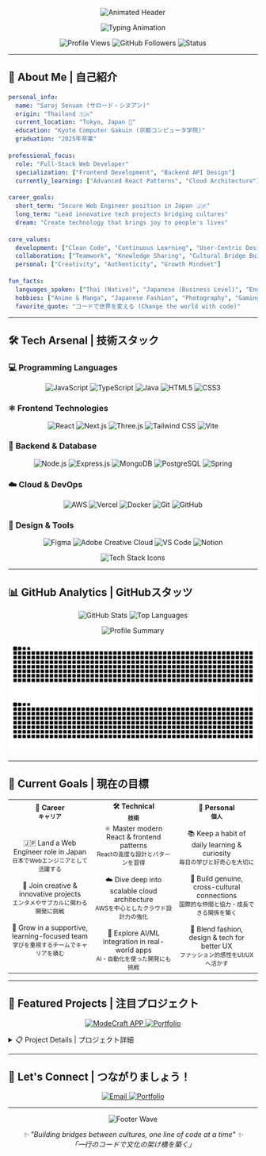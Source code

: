 <!-- Animated Header with Gradient Wave -->
<p align="center">
  <img src="https://capsule-render.vercel.app/api?type=waving&color=gradient&customColorList=12,20,14,16,19&height=280&section=header&text=👋%20こんにちは！%20I'm%20Ken&fontSize=45&fontColor=ffffff&animation=twinkling&fontAlign=50&desc=Web%20Developer%20%7C%20WEB開発者&descAlign=50&descAlignY=65" alt="Animated Header" />
</p>

<!-- Dynamic Typing Animation -->
<p align="center">
  <img src="https://readme-typing-svg.herokuapp.com?font=Fira+Code&size=22&duration=3000&pause=800&color=6A5ACD&center=true&vCenter=true&multiline=true&width=600&height=100&lines=%F0%9F%9A%80+Building+the+future+with+code;%F0%9F%92%AB+JavaScript+%7C+React+%7C+Node.js;%F0%9F%8C%B8+%E6%8A%80%E8%A1%93%E3%81%A7%E6%9C%AA%E6%9D%A5%E3%82%92%E5%A4%89%E3%81%88%E3%82%8B;%F0%9F%87%B9%F0%9F%87%AD+From+Thailand+to+Japan+%F0%9F%87%AF%F0%9F%87%B5" alt="Typing Animation" />
</p>

<!-- Visitor Counter & Profile Views -->
<p align="center">
  <img src="https://komarev.com/ghpvc/?username=Sarojseenuan&label=Profile%20Views&color=blueviolet&style=for-the-badge" alt="Profile Views" />
  <img src="https://img.shields.io/github/followers/Sarojseenuan?label=Followers&style=for-the-badge&color=ff69b4" alt="GitHub Followers" />
  <img src="https://img.shields.io/badge/Status-Available%20for%20Work-brightgreen?style=for-the-badge" alt="Status" />
</p>

---

## 🌸 About Me | 自己紹介

```yaml
personal_info:
  name: "Saroj Senuan (サロード・シヌアン)"
  origin: "Thailand 🇹🇭"
  current_location: "Tokyo, Japan 🏯"
  education: "Kyoto Computer Gakuin (京都コンピュータ学院)"
  graduation: "2025年卒業"
  
professional_focus:
  role: "Full-Stack Web Developer"
  specialization: ["Frontend Development", "Backend API Design"]
  currently_learning: ["Advanced React Patterns", "Cloud Architecture"]
  
career_goals:
  short_term: "Secure Web Engineer position in Japan 🇯🇵"
  long_term: "Lead innovative tech projects bridging cultures"
  dream: "Create technology that brings joy to people's lives"

core_values:
  development: ["Clean Code", "Continuous Learning", "User-Centric Design"]
  collaboration: ["Teamwork", "Knowledge Sharing", "Cultural Bridge Building"]
  personal: ["Creativity", "Authenticity", "Growth Mindset"]

fun_facts:
  languages_spoken: ["Thai (Native)", "Japanese (Business Level)", "English (Fluent)"]
  hobbies: ["Anime & Manga", "Japanese Fashion", "Photography", "Gaming"]
  favorite_quote: "コードで世界を変える (Change the world with code)"
```

---

## 🛠️ Tech Arsenal | 技術スタック

### 💻 **Programming Languages**
<p align="center">
  <img src="https://img.shields.io/badge/JavaScript-F7DF1E?style=for-the-badge&logo=javascript&logoColor=black" alt="JavaScript" />
  <img src="https://img.shields.io/badge/TypeScript-007ACC?style=for-the-badge&logo=typescript&logoColor=white" alt="TypeScript" />
  <img src="https://img.shields.io/badge/java-%23ED8B00.svg?style=for-the-badge&logo=openjdk&logoColor=white" alt="Java" />
  <img src="https://img.shields.io/badge/HTML5-E34F26?style=for-the-badge&logo=html5&logoColor=white" alt="HTML5" />
  <img src="https://img.shields.io/badge/CSS3-1572B6?style=for-the-badge&logo=css3&logoColor=white" alt="CSS3" />
</p>

### ⚛️ **Frontend Technologies**
<p align="center">
  <img src="https://img.shields.io/badge/React-20232A?style=for-the-badge&logo=react&logoColor=61DAFB" alt="React" />
  <img src="https://img.shields.io/badge/Next.js-000000?style=for-the-badge&logo=next.js&logoColor=white" alt="Next.js" />
  <img src="https://img.shields.io/badge/threejs-black?style=for-the-badge&logo=three.js&logoColor=white" alt="Three.js" />
  <img src="https://img.shields.io/badge/Tailwind_CSS-38B2AC?style=for-the-badge&logo=tailwind-css&logoColor=white" alt="Tailwind CSS" />
  <img src="https://img.shields.io/badge/Vite-646CFF?style=for-the-badge&logo=vite&logoColor=white" alt="Vite" />
</p>

### 🔧 **Backend & Database**
<p align="center">
  <img src="https://img.shields.io/badge/Node.js-43853D?style=for-the-badge&logo=node.js&logoColor=white" alt="Node.js" />
  <img src="https://img.shields.io/badge/Express.js-404D59?style=for-the-badge&logo=express&logoColor=white" alt="Express.js" />
  <img src="https://img.shields.io/badge/MongoDB-4EA94B?style=for-the-badge&logo=mongodb&logoColor=white" alt="MongoDB" />
  <img src="https://img.shields.io/badge/PostgreSQL-316192?style=for-the-badge&logo=postgresql&logoColor=white" alt="PostgreSQL" />
  <img src="https://img.shields.io/badge/spring-%236DB33F.svg?style=for-the-badge&logo=spring&logoColor=white" alt="Spring" />
</p>

### ☁️ **Cloud & DevOps**
<p align="center">
  <img src="https://img.shields.io/badge/Amazon_AWS-232F3E?style=for-the-badge&logo=amazon-aws&logoColor=white" alt="AWS" />
  <img src="https://img.shields.io/badge/Vercel-000000?style=for-the-badge&logo=vercel&logoColor=white" alt="Vercel" />
  <img src="https://img.shields.io/badge/Docker-2496ED?style=for-the-badge&logo=docker&logoColor=white" alt="Docker" />
  <img src="https://img.shields.io/badge/Git-F05032?style=for-the-badge&logo=git&logoColor=white" alt="Git" />
  <img src="https://img.shields.io/badge/GitHub-100000?style=for-the-badge&logo=github&logoColor=white" alt="GitHub" />
</p>

### 🎨 **Design & Tools**
<p align="center">
  <img src="https://img.shields.io/badge/Figma-F24E1E?style=for-the-badge&logo=figma&logoColor=white" alt="Figma" />
  <img src="https://img.shields.io/badge/Adobe%20Creative%20Cloud-DA1F26.svg?style=for-the-badge&logo=Adobe%20Creative%20Cloud&logoColor=white" alt="Adobe Creative Cloud" />
  <img src="https://img.shields.io/badge/VS%20Code-007ACC?style=for-the-badge&logo=visual-studio-code&logoColor=white" alt="VS Code" />
  <img src="https://img.shields.io/badge/Notion-000000?style=for-the-badge&logo=notion&logoColor=white" alt="Notion" />
</p>

<!-- Skill Icons Animation -->
<p align="center">
  <img src="https://skillicons.dev/icons?i=js,ts,react,nodejs,nextjs,express,mongodb,postgres,html,css,tailwind,figma,vscode,git,github,aws,vercel,docker&perline=10&theme=dark" alt="Tech Stack Icons" />
</p>

---

## 📊 GitHub Analytics | GitHubスタッツ

<p align="center">
  <img height="180em" src="https://github-readme-stats.vercel.app/api?username=Sarojseenuan&show_icons=true&theme=tokyonight&include_all_commits=true&count_private=true&hide_border=true&bg_color=0d1117&title_color=58a6ff&text_color=c9d1d9&icon_color=79c0ff" alt="GitHub Stats" />
  <img height="180em" src="https://github-readme-stats.vercel.app/api/top-langs/?username=Sarojseenuan&layout=compact&langs_count=8&theme=tokyonight&hide_border=true&bg_color=0d1117&title_color=58a6ff&text_color=c9d1d9" alt="Top Languages" />
</p>

<!-- GitHub Profile Summary Cards -->
<p align="center">
  <img src="https://github-profile-summary-cards.vercel.app/api/cards/profile-details?username=Sarojseenuan&theme=tokyonight" alt="Profile Summary" />
</p>

<p align="center">
  <img src="https://raw.githubusercontent.com/Sarojseenuan/Sarojseenuan/output/github-contribution-grid-snake-dark.svg#gh-dark-mode-only" alt="GitHub Snake Dark" />
  <img src="https://raw.githubusercontent.com/Sarojseenuan/Sarojseenuan/output/github-contribution-grid-snake.svg#gh-light-mode-only" alt="GitHub Snake Light" />
</p>

---

## 🎯 Current Goals | 現在の目標

<table align="center"> <tr> <th>🏢 Career<br/><small>キャリア</small></th> <th>🛠️ Technical<br/><small>技術</small></th> <th>🌱 Personal<br/><small>個人</small></th> </tr> <tr> <td align="center"> 🇯🇵 Land a Web Engineer role in Japan <br/><small>日本でWebエンジニアとして活躍する</small><br/><br/> 🚀 Join creative & innovative projects <br/><small>エンタメやサブカルに関わる開発に挑戦</small><br/><br/> 🌟 Grow in a supportive, learning-focused team <br/><small>学びを重視するチームでキャリアを積む</small> </td> <td align="center"> ⚛️ Master modern React & frontend patterns <br/><small>Reactの高度な設計とパターンを習得</small><br/><br/> ☁️ Dive deep into scalable cloud architecture <br/><small>AWSを中心としたクラウド設計力の強化</small><br/><br/> 🤖 Explore AI/ML integration in real-world apps <br/><small>AI・自動化を使った開発にも挑戦</small> </td> <td align="center"> 📚 Keep a habit of daily learning & curiosity <br/><small>毎日の学びと好奇心を大切に</small><br/><br/> 🤝 Build genuine, cross-cultural connections <br/><small>国際的な仲間と協力・成長できる関係を築く</small><br/><br/> 🎨 Blend fashion, design & tech for better UX <br/><small>ファッション的感性をUI/UXへ活かす</small> </td> </tr> </table>

---

## 🌟 Featured Projects | 注目プロジェクト

<p align="center">
  <a href="https://github.com/Sarojseenuan/ModeCraftAPP">
    <img src="https://github-readme-stats.vercel.app/api/pin/?username=Sarojseenuan&repo=ModeCraftAPP&theme=tokyonight&hide_border=true&bg_color=0d1117" alt="ModeCraft APP" />
  </a>
  <a href="https://github.com/Sarojseenuan/saroj-Portfolio">
    <img src="https://github-readme-stats.vercel.app/api/pin/?username=Sarojseenuan&repo=saroj-Portfolio&theme=tokyonight&hide_border=true&bg_color=0d1117" alt="Portfolio" />
  </a>
</p>
<!-- Alternative layout with descriptions -->
<details>
<summary>📋 Project Details | プロジェクト詳細</summary>
🎨 ModeCraft APP

Description: Fashion and style application
Tech Stack: JavaScript, React, Node.js
Status: In Development
🔗 View Repository

💼 Portfolio Website

Description: Personal portfolio showcasing my work
Tech Stack: HTML, CSS, JavaScript
Status: Live
🔗 View Repository

</details>

---

## 🤝 Let's Connect | つながりましょう！

<p align="center">
  <a href="mailto:Sarojseenuan@gmail.com">
    <img src="https://img.shields.io/badge/Email-D14836?style=for-the-badge&logo=gmail&logoColor=white" alt="Email" />
  </a>
  <a href="https://modecraft-world.vercel.app/">
    <img src="https://img.shields.io/badge/Portfolio-FF5722?style=for-the-badge&logo=todoist&logoColor=white" alt="Portfolio" />
  </a>
</p>

---

<p align="center">
  <img src="https://capsule-render.vercel.app/api?type=waving&color=gradient&customColorList=12,20,14,16,19&height=200&section=footer&text=ありがとうございました！&fontSize=35&fontColor=ffffff&animation=twinkling&fontAlign=50&desc=Thanks%20for%20visiting%20my%20profile!&descAlign=50&descAlignY=65" alt="Footer Wave" />
</p>

<p align="center">
  <i>✨ "Building bridges between cultures, one line of code at a time" ✨</i>
  <br>
  <i>「一行のコードで文化の架け橋を築く」</i>
</p>

